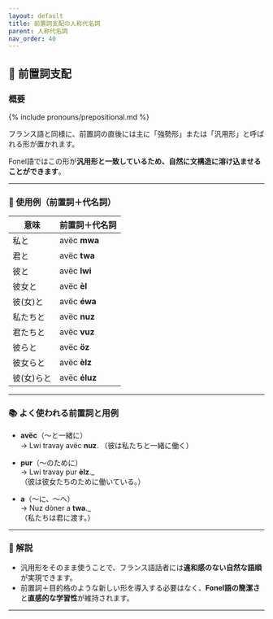 ```yaml
---
layout: default
title: 前置詞支配の人称代名詞
parent: 人称代名詞
nav_order: 40
---
```


## 🧲 前置詞支配
### 概要

{% include pronouns/prepositional.md %}


フランス語と同様に、前置詞の直後には主に「強勢形」または「汎用形」と呼ばれる形が置かれます。

Fonel語ではこの形が**汎用形と一致しているため、自然に文構造に溶け込ませることができます**。

---

### 🔹 使用例（前置詞＋代名詞）

| 意味       | 前置詞＋代名詞  |
|------------|-----------------|
| 私と       | avëc **mwa**    |
| 君と       | avëc **twa**    |
| 彼と       | avëc **lwi**    |
| 彼女と     | avëc **èl**     |
| 彼(女)と   | avëc **éwa**    |
| 私たちと   | avëc **nuz**    |
| 君たちと   | avëc **vuz**    |
| 彼らと     | avëc **öz**     |
| 彼女らと   | avëc **èlz**    |
| 彼(女)らと | avëc **éluz**   |

---

### 📚 よく使われる前置詞と用例

- **avëc**（〜と一緒に）  
  → Lwi travay avëc **nuz**.
  （彼は私たちと一緒に働く）

- **pur**（〜のために）  
  → Lwi travay pur **èlz**._  
  （彼は彼女たちのために働いている。）

- **a**（〜に、〜へ）  
  → Nuz dòner a **twa**._  
  （私たちは君に渡す。）


---

### 💬 解説

- 汎用形をそのまま使うことで、フランス語話者には**違和感のない自然な語順**が実現できます。
- 前置詞＋目的格のような新しい形を導入する必要はなく、**Fonel語の簡潔さ**と**直感的な学習性**が維持されます。

---

